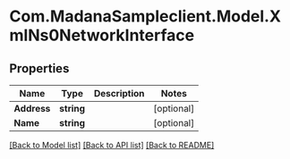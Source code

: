 
# Com.MadanaSampleclient.Model.XmlNs0NetworkInterface

## Properties

Name | Type | Description | Notes
------------ | ------------- | ------------- | -------------
**Address** | **string** |  | [optional] 
**Name** | **string** |  | [optional] 

[[Back to Model list]](../README.md#documentation-for-models)
[[Back to API list]](../README.md#documentation-for-api-endpoints)
[[Back to README]](../README.md)

